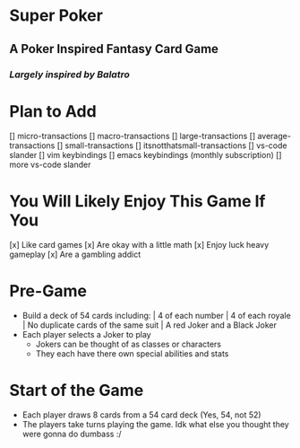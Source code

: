 # Super Poker
## A Poker Inspired Fantasy Card Game
### *Largely inspired by Balatro*

# Plan to Add
[] micro-transactions
[] macro-transactions
[] large-transactions
[] average-transactions
[] small-transactions
[] itsnotthatsmall-transactions
[] vs-code slander
[] vim keybindings
[] emacs keybindings (monthly subscription)
[] more vs-code slander

# You Will Likely Enjoy This Game If You
[x] Like card games
[x] Are okay with a little math
[x] Enjoy luck heavy gameplay
[x] Are a gambling addict

# Pre-Game
- Build a deck of 54 cards including:
  | 4 of each number
  | 4 of each royale
  | No duplicate cards of the same suit
  | A red Joker and a Black Joker
- Each player selects a Joker to play
    - Jokers can be thought of as classes or characters
    - They each have there own special abilities and stats

# Start of the Game
- Each player draws 8 cards from a 54 card deck (Yes, 54, not 52)
- The players take turns playing the game. Idk what else you thought they were gonna do dumbass :/
